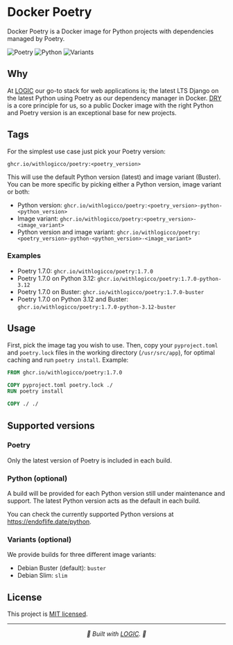 # Docker Poetry

Docker Poetry is a Docker image for Python projects with dependencies managed by Poetry.

![Poetry](https://img.shields.io/badge/Poetry-1.7.0-purple) ![Python](https://img.shields.io/badge/Python-3.12%20(default)%20%7C%203.11%20%7C%203.10%20%7C%203.9%20%7C%203.8-blue) ![Variants](https://img.shields.io/badge/Variants-Buster%20(default)%20%7C%20Slim-orange
)

## Why

At <a href="https://withlogic.co/">LOGIC</a> our go-to stack for web applications is; the latest LTS Django on the latest Python using Poetry as our dependency manager in Docker. [DRY](https://en.wikipedia.org/wiki/Don%27t_repeat_yourself) is a core principle for us, so a public Docker image with the right Python and Poetry version is an exceptional base for new projects.

## Tags

For the simplest use case just pick your Poetry version:

```
ghcr.io/withlogicco/poetry:<poetry_version>
```

This will use the default Python version (latest) and image variant (Buster). You can be more specific by picking either a Python version, image variant or both:

- Python version: `ghcr.io/withlogicco/poetry:<poetry_version>-python-<python_version>`
- Image variant: `ghcr.io/withlogicco/poetry:<poetry_version>-<image_variant>`
- Python version and image variant: `ghcr.io/withlogicco/poetry:<poetry_version>-python-<python_version>-<image_variant>`

### Examples

- Poetry 1.7.0: `ghcr.io/withlogicco/poetry:1.7.0`
- Poetry 1.7.0 on Python 3.12: `ghcr.io/withlogicco/poetry:1.7.0-python-3.12`
- Poetry 1.7.0 on Buster: `ghcr.io/withlogicco/poetry:1.7.0-buster`
- Poetry 1.7.0 on Python 3.12 and Buster: `ghcr.io/withlogicco/poetry:1.7.0-python-3.12-buster`

## Usage

First, pick the image tag you wish to use. Then, copy your `pyproject.toml` and `poetry.lock` files in the working directory (`/usr/src/app`), for optimal caching and run `poetry install`. Example:

```dockerfile
FROM ghcr.io/withlogicco/poetry:1.7.0

COPY pyproject.toml poetry.lock ./
RUN poetry install

COPY ./ ./
```

## Supported versions

### Poetry

Only the latest version of Poetry is included in each build.

### Python (optional)

A build will be provided for each Python version still under maintenance and support. The latest Python version acts as the default in each build.

You can check the currently supported Python versions at https://endoflife.date/python.

### Variants (optional)

We provide builds for three different image variants:

- Debian Buster (default): `buster`
- Debian Slim: `slim`

## License

This project is [MIT licensed](LICENSE).

---

<p align="center">
  <i>🦄 Built with <a href="https://withlogic.co/">LOGIC</a>. 🦄</i>
</p>
